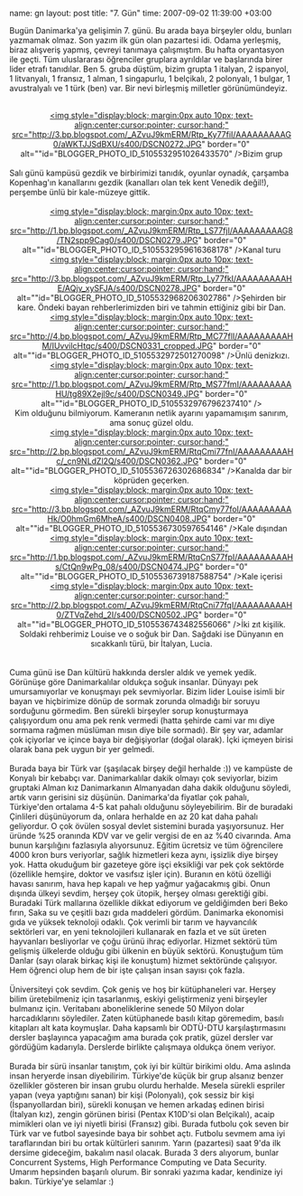 name: gn
layout: post
title: "7. Gün"
time: 2007-09-02 11:39:00 +03:00

Bugün Danimarka'ya gelişimin 7. günü. Bu arada baya birşeyler oldu, bunları yazmamak olmaz. Son yazım ilk gün olan pazartesi idi. Odama yerleşmiş, biraz alışveriş yapmış, çevreyi tanımaya çalışmıştım. Bu hafta oryantasyon ile geçti. Tüm uluslararası öğrenciler gruplara ayrıldılar ve başlarında birer lider etrafı tanıdılar. Ben 5. gruba düştüm, bizim grupta 1 italyan, 2 ispanyol, 1 litvanyalı, 1 fransız, 1 alman, 1 singapurlu, 1 belçikalı, 2 polonyalı, 1 bulgar, 1 avustralyalı ve 1 türk (ben) var. Bir nevi birleşmiş milletler görünümündeyiz. <br /><center><br /><a href="http://3.bp.blogspot.com/_AZvuJ9kmERM/Rtp_Ky77fiI/AAAAAAAAAG0/aWKTJJSdBXU/s1600-h/DSCN0272.JPG"><img style="display:block; margin:0px auto 10px; text-align:center;cursor:pointer; cursor:hand;" src="http://3.bp.blogspot.com/_AZvuJ9kmERM/Rtp_Ky77fiI/AAAAAAAAAG0/aWKTJJSdBXU/s400/DSCN0272.JPG" border="0" alt=""id="BLOGGER_PHOTO_ID_5105532951026433570" />Bizim grup</a></center><br />Salı günü kampüsü gezdik ve birbirimizi tanıdık, oyunlar oynadık, çarşamba Kopenhag'ın kanallarını gezdik (kanalları olan tek kent Venedik değil!), perşembe ünlü bir kale-müzeye gittik. <br /><center><br /><a href="http://1.bp.blogspot.com/_AZvuJ9kmERM/Rtp_LS77fjI/AAAAAAAAAG8/TN2spp9Cag0/s1600-h/DSCN0279.JPG"><img style="display:block; margin:0px auto 10px; text-align:center;cursor:pointer; cursor:hand;" src="http://1.bp.blogspot.com/_AZvuJ9kmERM/Rtp_LS77fjI/AAAAAAAAAG8/TN2spp9Cag0/s400/DSCN0279.JPG" border="0" alt=""id="BLOGGER_PHOTO_ID_5105532959616368178" />Kanal turu</a><br /><a href="http://3.bp.blogspot.com/_AZvuJ9kmERM/Rtp_Ly77fkI/AAAAAAAAAHE/AQjv_xySFJA/s1600-h/DSCN0278.JPG"><img style="display:block; margin:0px auto 10px; text-align:center;cursor:pointer; cursor:hand;" src="http://3.bp.blogspot.com/_AZvuJ9kmERM/Rtp_Ly77fkI/AAAAAAAAAHE/AQjv_xySFJA/s400/DSCN0278.JPG" border="0" alt=""id="BLOGGER_PHOTO_ID_5105532968206302786" />Şehirden bir kare. Öndeki bayan rehberlerimizden biri ve tahmin ettiğiniz gibi bir Dan.</a><br /><a href="http://4.bp.blogspot.com/_AZvuJ9kmERM/Rtp_MC77flI/AAAAAAAAAHM/IUvvilcHtqc/s1600-h/DSCN0331_cropped.JPG"><img style="display:block; margin:0px auto 10px; text-align:center;cursor:pointer; cursor:hand;" src="http://4.bp.blogspot.com/_AZvuJ9kmERM/Rtp_MC77flI/AAAAAAAAAHM/IUvvilcHtqc/s400/DSCN0331_cropped.JPG" border="0" alt=""id="BLOGGER_PHOTO_ID_5105532972501270098" />Ünlü denizkızı.</a><br /><a href="http://1.bp.blogspot.com/_AZvuJ9kmERM/Rtp_MS77fmI/AAAAAAAAAHU/tg89X2ejl9c/s1600-h/DSCN0349.JPG"><img style="display:block; margin:0px auto 10px; text-align:center;cursor:pointer; cursor:hand;" src="http://1.bp.blogspot.com/_AZvuJ9kmERM/Rtp_MS77fmI/AAAAAAAAAHU/tg89X2ejl9c/s400/DSCN0349.JPG" border="0" alt=""id="BLOGGER_PHOTO_ID_5105532976796237410" /></a><br />Kim olduğunu bilmiyorum. Kameranın netlik ayarını yapamamışım sanırım, ama sonuç güzel oldu.<br /><a href="http://2.bp.blogspot.com/_AZvuJ9kmERM/RtqCmi77fnI/AAAAAAAAAHc/_cn9NLdZl2Q/s1600-h/DSCN0362.JPG"><img style="display:block; margin:0px auto 10px; text-align:center;cursor:pointer; cursor:hand;" src="http://2.bp.blogspot.com/_AZvuJ9kmERM/RtqCmi77fnI/AAAAAAAAAHc/_cn9NLdZl2Q/s400/DSCN0362.JPG" border="0" alt=""id="BLOGGER_PHOTO_ID_5105536726302686834" />Kanalda dar bir köprüden geçerken.</a><br /><a href="http://3.bp.blogspot.com/_AZvuJ9kmERM/RtqCmy77foI/AAAAAAAAAHk/O0hmGm6MheA/s1600-h/DSCN0408.JPG"><img style="display:block; margin:0px auto 10px; text-align:center;cursor:pointer; cursor:hand;" src="http://3.bp.blogspot.com/_AZvuJ9kmERM/RtqCmy77foI/AAAAAAAAAHk/O0hmGm6MheA/s400/DSCN0408.JPG" border="0" alt=""id="BLOGGER_PHOTO_ID_5105536730597654146" />Kale dışından</a><br /><a href="http://1.bp.blogspot.com/_AZvuJ9kmERM/RtqCnS77fpI/AAAAAAAAAHs/CtQn9wPg_08/s1600-h/DSCN0474.JPG"><img style="display:block; margin:0px auto 10px; text-align:center;cursor:pointer; cursor:hand;" src="http://1.bp.blogspot.com/_AZvuJ9kmERM/RtqCnS77fpI/AAAAAAAAAHs/CtQn9wPg_08/s400/DSCN0474.JPG" border="0" alt=""id="BLOGGER_PHOTO_ID_5105536739187588754" />Kale içerisi</a><br /><a href="http://2.bp.blogspot.com/_AZvuJ9kmERM/RtqCni77fqI/AAAAAAAAAH0/ZTVqZehd_2I/s1600-h/DSCN0502.JPG"><img style="display:block; margin:0px auto 10px; text-align:center;cursor:pointer; cursor:hand;" src="http://2.bp.blogspot.com/_AZvuJ9kmERM/RtqCni77fqI/AAAAAAAAAH0/ZTVqZehd_2I/s400/DSCN0502.JPG" border="0" alt=""id="BLOGGER_PHOTO_ID_5105536743482556066" />İki zıt kişilik. Soldaki rehberimiz Louise ve o soğuk bir Dan. Sağdaki ise Dünyanın en sıcakkanlı türü, bir İtalyan, Lucia.</a><br /></center><br /><br />Cuma günü ise Dan kültürü hakkında dersler aldık ve yemek yedik. Görünüşe göre Danimarkalılar oldukça soğuk insanlar. Dünyayı pek umursamıyorlar ve konuşmayı pek sevmiyorlar. Bizim lider Louise isimli bir bayan ve hiçbirimize dönüp de sormak zorunda olmadığı bir soruyu sorduğunu görmedim. Ben sürekli birşeyler sorup konuşturmaya çalışıyordum onu ama pek renk vermedi (hatta şehirde cami var mı diye sormama rağmen müslüman mısın diye bile sormadı). Bir şey var, adamlar çok içiyorlar ve içince baya bir değişiyorlar (doğal olarak). İçki içmeyen birisi olarak bana pek uygun bir yer gelmedi. <br /><br />Burada baya bir Türk var (şaşılacak birşey değil herhalde :)) ve kampüste de Konyalı bir kebabçı var. Danimarkalılar dakik olmayı çok seviyorlar, bizim gruptaki Alman kız Danimarkanın Almanyadan daha dakik olduğunu söyledi, artık varın gerisini siz düşünün. Danimarka'da fiyatlar çok pahalı, Türkiye'den ortalama 4-5 kat pahalı olduğunu söyleyebilirim. Bir de buradaki Çinlileri düşünüyorum da, onlara herhalde en az 20 kat daha pahalı geliyordur. O çok övülen sosyal devlet sistemini burada yaşıyorsunuz. Her üründe %25 oranında KDV var ve gelir vergisi de en az %40 civarında. Ama bunun karşılığını fazlasıyla alıyorsunuz. Eğitim ücretsiz ve tüm öğrencilere 4000 kron burs veriyorlar, sağlık hizmetleri keza aynı, işsizlik diye birşey yok. Hatta okuduğum bir gazeteye göre işçi eksikliği var pek çok sektörde (özellikle hemşire, doktor ve vasıfsız işler için). Buranın en kötü özelliği havası sanırım, hava hep kapalı ve hep yağmur yağacakmış gibi. Onun dışında ülkeyi sevdim, herşey çok ütopik, herşey olması gerektiği gibi. Buradaki Türk mallarına özellikle dikkat ediyorum ve geldiğimden beri Beko fırın, Saka su ve çeşitli bazı gıda maddeleri gördüm. Danimarka ekonomisi gıda ve yüksek teknoloji odaklı. Çok verimli bir tarım ve hayvancılık sektörleri var, en yeni teknolojileri kullanarak en fazla et ve süt üreten hayvanları besliyorlar ve çoğu ürünü ihraç ediyorlar. Hizmet sektörü tüm gelişmiş ülkelerde olduğu gibi ülkenin en büyük sektörü. Konuştuğum tüm Danlar (sayı olarak birkaç kişi ile konuştum) hizmet sektöründe çalışıyor. Hem öğrenci olup hem de bir işte çalışan insan sayısı çok fazla. <br /><br />Üniversiteyi çok sevdim. Çok geniş ve hoş bir kütüphaneleri var. Herşey bilim üretebilmeniz için tasarlanmış, eskiyi geliştirmeniz yeni birşeyler bulmanız için. Veritabanı aboneliklerine senede 50 Milyon dolar harcadıklarını söylediler. Zaten kütüphanede basılı kitap göremedim, basılı kitapları alt kata koymuşlar. Daha kapsamlı bir ODTÜ-DTU karşılaştırmasını dersler başlayınca yapacağım ama burada çok pratik, güzel dersler var gördüğüm kadarıyla. Derslerde birlikte çalışmaya oldukça önem veriyor. <br /><br />Burada bir sürü insanlar tanıştım, çok iyi bir kültür birikimi oldu. Ama aslında insan heryerde insan diyebilirim. Türkiye'de küçük bir grup alsanız benzer özellikler gösteren bir insan grubu olurdu herhalde. Mesela sürekli espriler yapan (veya yaptığını sanan) bir kişi (Polonyalı), çok sessiz bir kişi (İspanyollardan biri), sürekli konuşan ve hemen arkadaş edinen birisi  (İtalyan kız), zengin görünen birisi (Pentax K10D'si olan Belçikalı), acaip mimikleri olan ve iyi niyetli birisi (Fransız) gibi. Burada futbolu çok seven bir Türk var ve futbol sayesinde baya bir sohbet açtı. Futbolu sevmem ama iyi taraflarından biri bu ortak kültürleri sanırım. Yarın (pazartesi) saat 9'da ilk dersime gideceğim, bakalım nasıl olacak. Burada 3 ders alıyorum, bunlar Concurrent Systems, High Performance Computing ve Data Security. Umarım hepsinden başarılı olurum. Bir sonraki yazıma kadar, kendinize iyi bakın. Türkiye'ye selamlar :)
